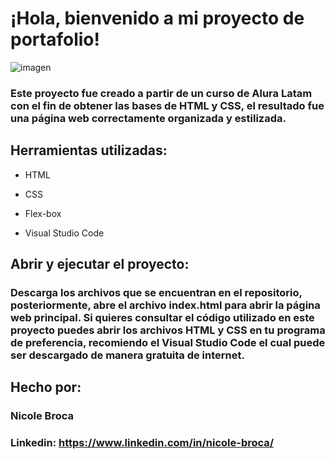 # ¡Hola, bienvenido a mi proyecto de portafolio!

![imagen](https://cdn1.gnarususercontent.com.br/6/450324/9facae6f-79bf-48f3-b3a9-b4f9284802d7.png)  

### Este proyecto fue creado a partir de un curso de Alura Latam con el fin de obtener las bases de HTML y CSS, el resultado fue una página web correctamente organizada y estilizada.

## Herramientas utilizadas:

* HTML

* CSS

* Flex-box
  
* Visual Studio Code

## Abrir y ejecutar el proyecto:

### Descarga los archivos que se encuentran en el repositorio, posteriormente, abre el archivo index.html para abrir la página web principal. Si quieres consultar el código utilizado en este proyecto puedes abrir los archivos HTML y CSS en tu programa de preferencia, recomiendo el Visual Studio Code el cual puede ser descargado de manera gratuita de internet.

## Hecho por:

### Nicole Broca

### Linkedin: https://www.linkedin.com/in/nicole-broca/

